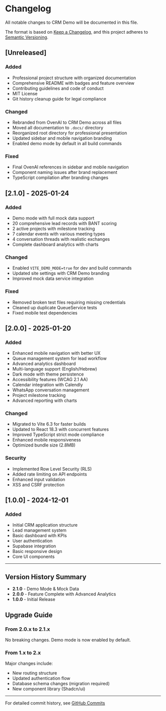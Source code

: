 # Changelog

All notable changes to CRM Demo will be documented in this file.

The format is based on [Keep a Changelog](https://keepachangelog.com/en/1.0.0/),
and this project adheres to [Semantic Versioning](https://semver.org/spec/v2.0.0.html).

## [Unreleased]

### Added
- Professional project structure with organized documentation
- Comprehensive README with badges and feature overview
- Contributing guidelines and code of conduct
- MIT License
- Git history cleanup guide for legal compliance

### Changed
- Rebranded from OvenAI to CRM Demo across all files
- Moved all documentation to `.docs/` directory
- Reorganized root directory for professional presentation
- Updated sidebar and mobile navigation branding
- Enabled demo mode by default in all build commands

### Fixed
- Final OvenAI references in sidebar and mobile navigation
- Component naming issues after brand replacement
- TypeScript compilation after branding changes

## [2.1.0] - 2025-01-24

### Added
- Demo mode with full mock data support
- 20 comprehensive lead records with BANT scoring
- 2 active projects with milestone tracking
- 7 calendar events with various meeting types
- 4 conversation threads with realistic exchanges
- Complete dashboard analytics with charts

### Changed
- Enabled `VITE_DEMO_MODE=true` for dev and build commands
- Updated site settings with CRM Demo branding
- Improved mock data service integration

### Fixed
- Removed broken test files requiring missing credentials
- Cleaned up duplicate QueueService tests
- Fixed mobile test dependencies

## [2.0.0] - 2025-01-20

### Added
- Enhanced mobile navigation with better UX
- Queue management system for lead workflow
- Advanced analytics dashboard
- Multi-language support (English/Hebrew)
- Dark mode with theme persistence
- Accessibility features (WCAG 2.1 AA)
- Calendar integration with Calendly
- WhatsApp conversation management
- Project milestone tracking
- Advanced reporting with charts

### Changed
- Migrated to Vite 6.3 for faster builds
- Updated to React 18.3 with concurrent features
- Improved TypeScript strict mode compliance
- Enhanced mobile responsiveness
- Optimized bundle size (2.8MB)

### Security
- Implemented Row Level Security (RLS)
- Added rate limiting on API endpoints
- Enhanced input validation
- XSS and CSRF protection

## [1.0.0] - 2024-12-01

### Added
- Initial CRM application structure
- Lead management system
- Basic dashboard with KPIs
- User authentication
- Supabase integration
- Basic responsive design
- Core UI components

---

## Version History Summary

- **2.1.0** - Demo Mode & Mock Data
- **2.0.0** - Feature Complete with Advanced Analytics
- **1.0.0** - Initial Release

## Upgrade Guide

### From 2.0.x to 2.1.x
No breaking changes. Demo mode is now enabled by default.

### From 1.x to 2.x
Major changes include:
- New routing structure
- Updated authentication flow
- Database schema changes (migration required)
- New component library (Shadcn/ui)

---

For detailed commit history, see [GitHub Commits](https://github.com/broddo-baggins/ovenai-crm-portfolio-demo/commits)

